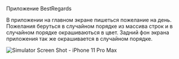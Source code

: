 Приложение BestRegards

В приложении на главном экране пишеться пожелание на день. 
Пожелания беруться в случайном порядке из массива строк и в случайном порядке окрашиваються в цвет. 
Задний фон экрана приложения так же окрашивается в случайном порядке.

![Simulator Screen Shot - iPhone 11 Pro Max](https://user-images.githubusercontent.com/32102474/187655276-8ece0f5e-94ef-470e-a96c-325f98cbd995.png)
